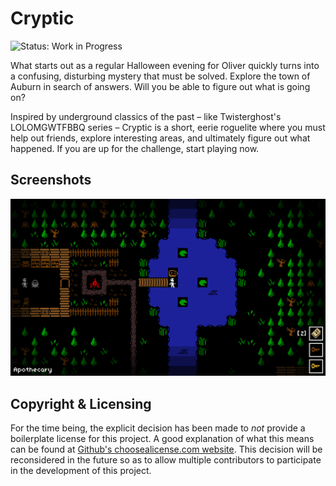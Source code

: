 # Cryptic

![Status: Work in Progress](https://img.shields.io/badge/Status-Work&#32;in&#32;Progress-blue.svg)

What starts out as a regular Halloween evening for Oliver quickly turns into a confusing, disturbing
mystery that must be solved. Explore the town of Auburn in search of answers. Will you be able to
figure out what is going on?

Inspired by underground classics of the past – like Twisterghost's LOLOMGWTFBBQ series – Cryptic is
a short, eerie roguelite where you must help out friends, explore interesting areas, and ultimately
figure out what happened. If you are up for the challenge, start playing now.

## Screenshots

<p align="center">
  <img src="./screenshots/(2020.10.18)%20Apothecary.png" />
</p>

## Copyright & Licensing

For the time being, the explicit decision has been made to *not* provide a boilerplate license for
this project. A good explanation of what this means can be found at
[Github's choosealicense.com website](https://choosealicense.com/no-permission/). This decision
will be reconsidered in the future so as to allow multiple contributors to participate in the
development of this project.
